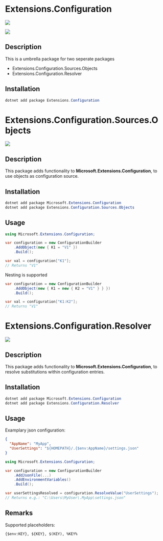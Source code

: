 # Extensions.Configuration

[![](https://github.com/JanDonnermayer/Extensions.Configuration/workflows/UnitTests/badge.svg)](https://github.com/JanDonnermayer/Extensions.Configuration/actions)

[![](https://img.shields.io/badge/nuget-v0.0.4-blue.svg)](https://www.nuget.org/packages/Extensions.Configuration/)

## Description

This is a umbrella package for two seperate packages

- Extensions.Configuration.Sources.Objects
- Extensions.Configuration.Resolver

## Installation

```powershell
dotnet add package Extensions.Configuration
```

# Extensions.Configuration.Sources.Objects

[![](https://img.shields.io/badge/nuget-v0.0.2-blue.svg)](https://www.nuget.org/packages/Extensions.Configuration.Sources.Object/)

## Description

This package adds functionality to **Microsoft.Extensions.Configuration**,
to use objects as configuration source.

## Installation

```powershell
dotnet add package Microsoft.Extensions.Configuration
dotnet add package Extensions.Configuration.Sources.Objects
```

## Usage

```csharp
using Microsoft.Extensions.Configuration;

var configuration = new ConfigurationBuilder
    .AddObject(new { K1 = "V1" })
    .Build();

var val = configuration["K1"];
// Returns "V1"

```

Nesting is supported

```csharp
var configuration = new ConfigurationBuilder
    .AddObject(new { K1 = new { K2 = "V1" } } })
    .Build();

var val = configuration["K1:K2"];
// Returns "V1"
```

# Extensions.Configuration.Resolver

[![](https://img.shields.io/badge/nuget-v0.0.4-blue.svg)](https://www.nuget.org/packages/Extensions.Configuration.Resolver/)

## Description

This package adds functionality to **Microsoft.Extensions.Configuration**,
to resolve substitutions within configuration entries.

## Installation

```powershell
dotnet add package Microsoft.Extensions.Configuration
dotnet add package Extensions.Configuration.Resolver
```

## Usage

Examplary json configuration:

```json
{
  "AppName": "MyApp",
  "UserSettings": "${HOMEPATH}/.{$env:AppName}/settings.json"
}
```

```csharp
using Microsoft.Extensions.Configuration;

var configuration = new ConfigurationBuilder
    .AddJsonFile(...)
    .AddEnvironmentVariables()
    .Build();

var userSettingsResolved = configuration.ResolveValue("UserSettings");
// Returns e.g.: "C:\Users\MyUser\.MyApp\settings.json"
```

## Remarks

Supported placeholders:

```
{$env:KEY}, ${KEY}, $(KEY), %KEY%
```
